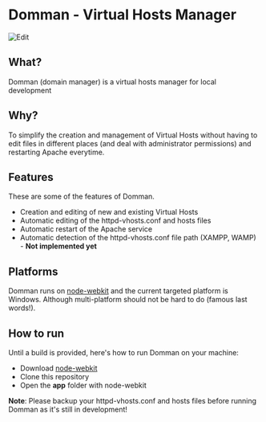 Domman - Virtual Hosts Manager
======

![Edit](http://i.imgur.com/R1BR9hn.png)

## What?

Domman (domain manager) is a virtual hosts manager for local development

## Why?

To simplify the creation and management of Virtual Hosts without having to edit files in different places (and deal with administrator permissions) and restarting Apache everytime.

## Features

These are some of the features of Domman.

- Creation and editing of new and existing Virtual Hosts
- Automatic editing of the httpd-vhosts.conf and hosts files
- Automatic restart of the Apache service
- Automatic detection of the httpd-vhosts.conf file path (XAMPP, WAMP) - **Not implemented yet**

## Platforms

Domman runs on [node-webkit](https://github.com/rogerwang/node-webkit) and the current targeted platform is Windows. Although multi-platform should not be hard to do (famous last words!).

## How to run

Until a build is provided, here's how to run Domman on your machine:

- Download [node-webkit](https://github.com/rogerwang/node-webkit)
- Clone this repository
- Open the **app** folder with node-webkit

**Note**: Please backup your httpd-vhosts.conf and hosts files before running Domman as it's still in development!
